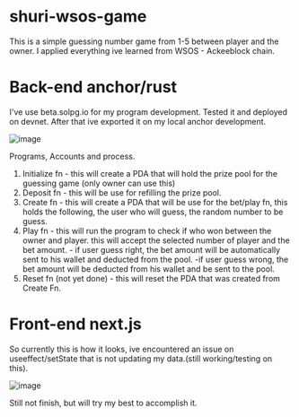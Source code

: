 # shuri-wsos-game

This is a simple guessing number game from 1-5 between player and the owner. I applied everything ive learned from WSOS - Ackeeblock chain.

# Back-end  anchor/rust

I've use beta.solpg.io for my program development. Tested it and deployed on devnet. After that ive exported it on my local anchor development.

![image](https://user-images.githubusercontent.com/110050848/230229193-d7cad8d3-900c-4089-8230-fe3f4eee8312.png)

Programs, Accounts and process.
1. Initialize fn - this will create a PDA that will hold the prize pool for the guessing game (only owner can use this)
2. Deposit fn - this will be use for refilling the prize pool.
3. Create fn - this will create a PDA that will be use for the bet/play fn, this holds the following, the user  who will guess, the random number to be guess.
4. Play fn - this will run the program to check if who won between the owner and player. this will accept the selected number of player and the bet amount.
              - if user guess right, the bet amount will be automatically sent to his wallet and deducted from the pool.
               -if user guess wrong, the bet amount will be deducted from his wallet and be sent to the pool.
5. Reset fn (not yet done) - this will reset the PDA that was created from Create Fn.

# Front-end next.js

So currently this is how it looks, ive encountered an issue on useeffect/setState that is not updating my data.(still working/testing on this).

![image](https://user-images.githubusercontent.com/110050848/230230281-cb770553-1997-4e7d-830b-fc414145323d.png)

Still not finish, but will try my best to accomplish it.
